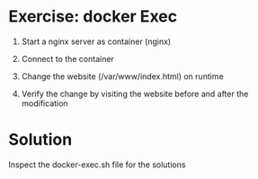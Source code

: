Exercise: docker Exec
======================

1) Start a nginx server as container (nginx)

2) Connect to the container

3) Change the website (/var/www/index.html) on runtime

4) Verify the change by visiting the website before and after the modification

Solution
========

Inspect the docker-exec.sh file for the solutions